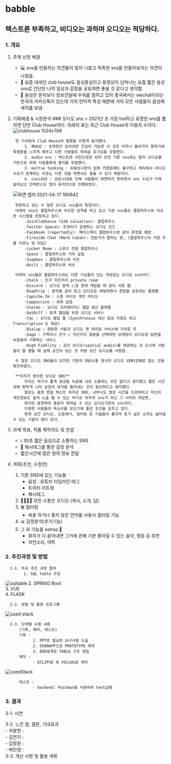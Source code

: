 # babble
## 텍스트론 부족하고, 비디오는 과하며 오디오는 적당하다.
### 1. 개요
1. 주제 선정 배경
    - :computer:	sns를 만들자는 의견들이 많이 나왔고 독특한 sns를 만들어보자는 의견이 나왔음.
    - :loudspeaker:	요즘 대세인 club house도 음성중심이고 동영상이 넘쳐나는 요즘 짧은 음성sns로 간단한 나의 일상과 감정을 공유하면 좋을 것 같다고 생각함.
    - :microphone:	음성은 문자보다 정보전달에 우위를 점하고 있어 중국에서는 wechat이라는 한국의 카카오톡이 있는데 거의 언어적 특성 때문에 거의 모든 사람들이 음성메세지를 보냄.<br>
2. 기획배경 & 시장분석
        ### 오디오 sns 
       :fire: 2021년 초 가장 hot하고 유명한 sns를 뽑자면 단연  Club House이다.
       아래의 표는 최근  Club House의 이용자 수이다.
![clubhouse 1024x768](https://user-images.githubusercontent.com/74331913/115107515-453dd600-9fa6-11eb-9469-a91cd6e8bb0f.jpg)
      
        한 기사에서 Club House의 흥행을 이렇게 분석했다. 
            1. 폐쇄성 : 초대장이 있어야만 진입이 가능한 이 곳은 아무나 들어가지 못하기에 특별함을 느끼게 해주고 다른 사람들로 하여금 호기심을 유발한다.
            2. audio sns : 텍스트와 사진으로만 되어 있던 기존 sns와는 달리 오디오를 기반으로 하여 사람들에게 흥미를 유발했다.
            3. multie tasking : 유튜브시장이 엄청 커졌음에도 불구하고 계속해서 라디오 수요가 존재하는 이유는 다른 것을 하면서도 들을 수 있기 때문이다. 
            4. covid19 : 코로나19로 인해 사람들이 대면하지 못하면서 sns 수요가 더욱 늘어났고 컨퍼런스도 많이 온라인으로 진행되었다.
   ![화면 캡처 2021-04-17 180642](https://user-images.githubusercontent.com/74331913/115141530-d4ff8500-a077-11eb-88fc-990a7ae2fb9a.png) 
   
        현존하고 있는 수 많은 오디오 sns들의 특징이다.
        아래의 sns는 클럽하우스와 비슷한 성격을 띄고 있고 기존 sns들도 클럽하우스와 비슷한 시스템을 런칭하고 있다.
            -JoinClubhouse ($1B valuation): 클럽하우스
            -Twitter Spaces: 트위터가 운영하는 오디오 모드
            -Facebook (reportedly): 페이스북이 클럽하우스랑 같이 론칭할 예정
            -Fireside Chat (Mark Cuban): 전문가가 말하는 방, (클럽하우스의 가장 주를 이루는 방 타입)
            -Locker Room : 스포츠 전용 클럽하우스
            -Space : 클럽하우스와 거의 같음
            -Soapbox : 클럽하우스와 비슷
            -Quilt : 클럽하우스와 비슷
        
        아래의 sns들은 클럽하우스와는 다른 기능들이 있는 개성있는 오디오 sns이다.
            -Chalk : 친구 지인끼리 private room
            -Discord : 오디오 슬랙 느낌 현재 게임할 때 많이 사용 됌
            -Roadtrip : 음악을 같이 듣고 오디오로 채팅하면서 경험을 공유하는 플랫폼 
            -Capiche.fm : 스푼 라디오 개인 라디오
            -Cappuccino : 위와 같음
            -Stereo : 오디오 크리에이터/ 셀럽 생산 플랫폼
            -GetRiff : 원격 협업을 위한 오디오 서비스
            -Yac : 오디오 협업 툴 (Synchronous 대신 음성 지원도 하고 Transcription 도 제공)
            -Dialup : 랜덤한 사람과 오디오 챗 데이팅 서비스에 가까운 듯
            -Saga : 가족이나 친구 / 지인끼리 질문을 선택하면 상대방이 오디오로 답변을 녹음해서 기록하는 서비스
            -High Fidelity : 공간 오디오(spatial audio)를 제공하는 곳 도시에 사람들이 말 했을 때 실제 공간이 있는 것 처럼 공간 오디오를 사용함.
       
        수 많은 오디오 SNS들이 있지만 기존의 SNS소통 형식의 오디오 VERSION은 없는 것을 확인하였다.

        **우리가 생각한 오디오 SNS**
            우리는 여기서 짧게 음성을 녹음해 서로 소통하는 곳은 없다고 생각했고 짧은 시간내에 편하게 나의 감정과 생각을 들어내는 곳이 필요하다고 생각했다.
            말로는 표현 못할 텍스트 위주은 SNS, 너무나도 많은 시간을 드려야하고 자신의 개인정보도 쉽게 노출 될 수 있는 비디오 위주의 sns가 아닌 그 사이의 적당한, 
            하지만 표현력이 충분히 뛰어날 수 있는 오디오기반의 sns이다.
            다양한 사람들의 목소리를 모으기에 좋은 조건을 갖추고 있다. 
            현재 공간 오디오, 소음제거, 필터링 등 기술들이 좋아져 듣기 싫은 소리도 걸러낼 수 있는 기술이 많이 있다.
        
        
3. 과제 목표, 작품 제작의도 및 컨셉
    - :telephone_receiver:	 30초 짧은 음성으로 소통하는 SNS 
    - :memo: 해시태그를 통한 감정 분석
    - 짧은시간에 많은 양의 정보 전달
4. 계획(초안, 수정안)
    1. 기존 SNS에 있는 기능들
         - 음성 : 유튜브 타임라인 태그
         - 트위터 리트윗
         - 해시태그         
    2. :family_man_woman_boy_boy:	 모든 소통은 오디오 (게시, 소개, 답) 
    3. :wastebasket:	필터링
         - 욕을 하거나 좋지 않은 언어를 사용시 필터링 기능
    4. :bar_chart: 감정분석(추가기능)
    5. 그 외 기능들 extras :construction:
         - 화자가 다 쏟아내면 그거에 관해 기분 좋아질 수 있는 음악, 행동 등 추천
         - 자연소리, 어투
    
  ### 2. 추진과정 및 방법
    
      2-1. 주요 추진 과정 절차      
            1. SQL table 구성
   ![sqltable](https://user-images.githubusercontent.com/74331913/114953383-3b777e00-9e93-11eb-9bfc-1123a83b8eed.png)
            2. SPRING Boot<br>
            3. VUE<br>
            4. FLASK<br>
            
      
      
      
      2-2. 방법 및 활용 프로그램
![used stack](https://user-images.githubusercontent.com/74331913/114956385-bcd20f00-9e99-11eb-9825-5c15d424ca3e.png)

      
        
      2-3. 단계별 수행 내용
          (기획, 제작, 테스트)
          기획 : 
                1. PPT로 필요한 요구사항 도출
                2. OVENAPP으로 PROTOTYPE 제작
                3. ERD설계로 TABLE 구조 정립         
          제작 : 
                - ECLIPSE 와 VSCode로 제작
![usedStack](https://user-images.githubusercontent.com/74331913/114958640-63201380-9e9e-11eb-847d-423690d0b5fc.png)
                
          테스트 : 
                - backend: Postman을 사용하여 test실행
         
          
   
  
### 3. 결과 	
   3-1. 시연
        
   3-2. 느낀 점, 결론, 기대효과<br>
       - 차왕현 :<br>
       - 김연지 :<br>
       - 김창훈 :<br>
       - 박민영 :<br>
   3-3. 개선 사항 및 활용 계획<br>
